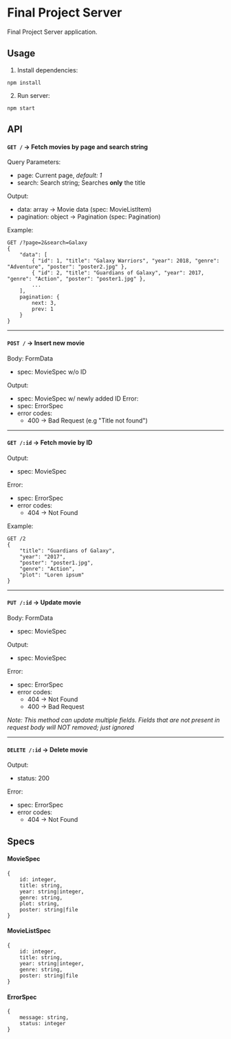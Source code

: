# Final Project Server

Final Project Server application.

## Usage
1. Install dependencies:
```
npm install
```

2. Run server:
```
npm start
```

## API

#### `GET /` -> Fetch movies by page and search string

Query Parameters:

* page: Current page, *default: 1*
* search: Search string; Searches **only** the title

Output:

* data: array -> Movie data (spec: MovieListItem)
* pagination: object -> Pagination (spec: Pagination)

Example:

```
GET /?page=2&search=Galaxy
{
    "data": [
        { "id": 1, "title": "Galaxy Warriors", "year": 2018, "genre": "Adventure", "poster": "poster2.jpg" },
        { "id": 2, "title": "Guardians of Galaxy", "year": 2017, "genre": "Action", "poster": "poster1.jpg" },
        ...
    ],
    pagination: {
        next: 3,
        prev: 1
    }
}
```

---

#### `POST /` -> Insert new movie

Body: FormData
* spec: MovieSpec w/o ID

Output:
* spec: MovieSpec w/ newly added ID
Error:
* spec: ErrorSpec
* error codes:
    * 400 -> Bad Request (e.g "Title not found")

---

#### `GET /:id` -> Fetch movie by ID

Output:
* spec: MovieSpec

Error:
* spec: ErrorSpec
* error codes:
    * 404 -> Not Found

Example:

```
GET /2
{
    "title": "Guardians of Galaxy",
    "year": "2017",
    "poster": "poster1.jpg",
    "genre": "Action",
    "plot": "Loren ipsum"
}
```

---

#### `PUT /:id` -> Update movie

Body: FormData
* spec: MovieSpec

Output:
* spec: MovieSpec

Error:
* spec: ErrorSpec
* error codes:
    * 404 -> Not Found
    * 400 -> Bad Request

*Note: This method can update multiple fields. Fields that are not present in request body will NOT removed; just ignored*

---

#### `DELETE /:id` -> Delete movie

Output:
* status: 200

Error:
* spec: ErrorSpec
* error codes:
    * 404 -> Not Found

## Specs

#### MovieSpec

```
{
    id: integer,
    title: string,
    year: string|integer,
    genre: string,
    plot: string,
    poster: string|file
}
```

#### MovieListSpec

```
{
    id: integer,
    title: string,
    year: string|integer,
    genre: string,
    poster: string|file
}
```

#### ErrorSpec

```
{
    message: string,
    status: integer
}
```
